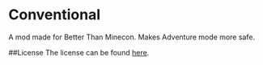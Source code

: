Conventional
============

A mod made for Better Than Minecon. Makes Adventure mode more safe.

##License
The license can be found [here](LICENSE.md).
